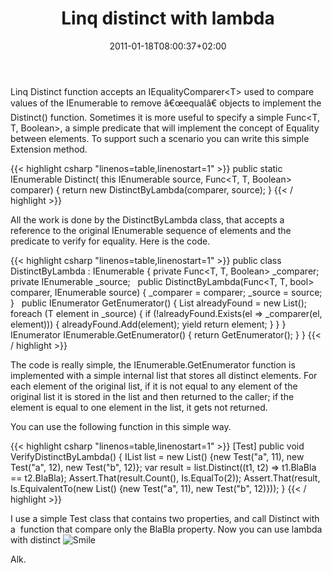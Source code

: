 ﻿---
title: "Linq distinct with lambda"
description: ""
date: 2011-01-18T08:00:37+02:00
draft: false
tags: [LINQ]
categories: [LINQ]
---
Linq Distinct function accepts an IEqualityComparer&lt;T&gt; used to compare values of the IEnumerable to remove â€œequalâ€ objects to implement the Distinct() function. Sometimes it is more useful to specify a simple Func&lt;T, T, Boolean&gt;, a simple predicate that will implement the concept of Equality between elements. To support such a scenario you can write this simple Extension method.

{{< highlight csharp "linenos=table,linenostart=1" >}}
public static IEnumerable<T> Distinct<T>(
this IEnumerable<T> source,
Func<T, T, Boolean> comparer)
{
return new DistinctByLambda<T>(comparer, source);
}
{{< / highlight >}}

All the work is done by the DistinctByLambda class, that accepts a reference to the original IEnumerable sequence of elements and the predicate to verify for equality. Here is the code.

{{< highlight csharp "linenos=table,linenostart=1" >}}
public class DistinctByLambda<T> : IEnumerable<T>
{
private Func<T, T, Boolean> _comparer;
 
private IEnumerable<T> _source;
 
public DistinctByLambda(Func<T, T, bool> comparer, IEnumerable<T> source)
{
_comparer = comparer;
_source = source;
}
 
public IEnumerator<T> GetEnumerator()
{
List<T> alreadyFound = new List<T>();
foreach (T element in _source)
{
if (!alreadyFound.Exists(el => _comparer(el, element)))
{
alreadyFound.Add(element);
yield return element;
}
}
}
 
IEnumerator IEnumerable.GetEnumerator()
{
return GetEnumerator();
}
}
{{< / highlight >}}

The code is really simple, the IEnumerable.GetEnumerator function is implemented with a simple internal list that stores all distinct elements. For each element of the original list, if it is not equal to any element of the original list it is stored in the list and then returned to the caller; if the element is equal to one element in the list, it gets not returned.

You can use the following function in this simple way.

{{< highlight csharp "linenos=table,linenostart=1" >}}
[Test]
public void VerifyDistinctByLambda()
{
IList<Test> list = new List<Test>() {new Test("a", 11), new Test("a", 12), new Test("b", 12)};
var result = list.Distinct((t1, t2) => t1.BlaBla == t2.BlaBla);
Assert.That(result.Count(), Is.EqualTo(2));
Assert.That(result, Is.EquivalentTo(new List<Test>() {new Test("a", 11), new Test("b", 12)}));
}
{{< / highlight >}}

I use a simple Test class that contains two properties, and call Distinct with a  function that compare only the BlaBla property. Now you can use lambda with distinct ![Smile](https://www.codewrecks.com/blog/wp-content/uploads/2011/01/wlEmoticon-smile.png)

Alk.
